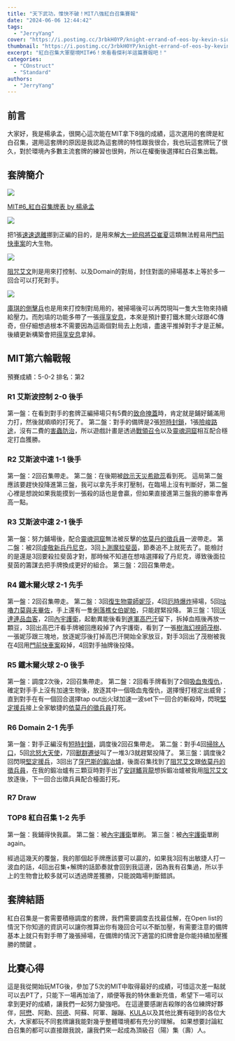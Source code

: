 ```yaml
---
title: "天下武功，惟快不破！MIT八強紅白召集賽報"
date: "2024-06-06 12:44:42"
tags:
  - "JerryYang"
cover: "https://i.postimg.cc/3rbkH0YP/knight-errand-of-eos-by-kevin-sidharta-v0-EGhjx-EUd2tlq-EX0n-JBHBFDSfys7-Zxa-DJ99-PUwgq-At-NE.webp"
thumbnail: "https://i.postimg.cc/3rbkH0YP/knight-errand-of-eos-by-kevin-sidharta-v0-EGhjx-EUd2tlq-EX0n-JBHBFDSfys7-Zxa-DJ99-PUwgq-At-NE.webp"
excerpt: "紅白召集大軍壓境MIT#6！來看看傑利羊這篇賽報吧！"
categories:
  - "COnstruct"
  - "Standard"
authors:
  - "JerryYang"
---
```


## 前言

大家好，我是楊承孟，很開心這次能在MIT拿下8強的成績，這次選用的套牌是紅白召集，選用這套牌的原因是我認為這套牌的特性跟我很合，我也玩這套牌玩了很久，對於環境內多數主流套牌的練習也很夠，所以在權衡後選擇紅白召集出戰。

## 套牌簡介

![](https://i.postimg.cc/c4cVPwRS/d579ccad-6cb0-4551-95c3-2ff175c1fb2c.jpg)

[MIT#6\_紅白召集牌表 by 楊承孟](https://melee.gg/Decklist/View/401911)

![](https://cards.scryfall.io/large/front/5/2/522aa72b-2b8c-484c-872b-f082101cee35.jpg?1699043186)

把1張[速速退離](https://scryfall.com/card/lci/14/get-lost)挪到正編的目的，是用來解[大一統飛將亞崔夏](https://scryfall.com/card/one/196/atraxa-grand-unifier)這類無法輕易用[門前快車案](https://scryfall.com/card/mkm/8/case-of-the-gateway-express)的大生物。

![](https://cards.scryfall.io/large/front/d/3/d3ca43a4-d194-440f-8099-f1fa103a108d.jpg?1712355236)

[阻咒艾文](https://scryfall.com/card/otj/4/aven-interrupter)則是用來打控制、以及Domain的對局，封住對面的掃場基本上等於多一回合可以打死對手。

![](https://i.postimg.cc/8PVPGKDh/anti-grave.jpg)

[庫琪的側擊兵](https://scryfall.com/card/lci/20/kutzils-flanker)也是用來打控制對局用的，被掃場後可以再閃現叫一隻大生物來持續給壓力。而剋墳的功能多帶了一張[得享安息](https://scryfall.com/card/big/4/rest-in-peace)，本來是預計要打鐵木爾火球跟4C傳奇，但仔細想過根本不需要因為這兩個對局去上剋墳，盡速平推掉對手才是正解。後續更新構築會把[得享安息](https://scryfall.com/card/big/4/rest-in-peace)拿掉。

## MIT第六輪戰報

預賽成績：5-0-2 排名：第2

### R1 艾斯波控制 2-0 後手

第一盤：在看到對手的套牌正編掃場只有5費的[致命掩蓋](https://scryfall.com/card/mkm/83/deadly-cover-up)時，肯定就是鋪好鋪滿用力打，然後就順順的打死了。
第二盤：對手的備牌是2張[短時封鎖](https://scryfall.com/card/dmu/36/temporary-lockdown)，1張[險峻路途](https://scryfall.com/card/vow/124/path-of-peril)，沒有二費的[害蟲防治](https://scryfall.com/card/big/22/pest-control)，所以遊戲計畫是透過[戰領召令](https://scryfall.com/card/mkm/242/warleaders-call)以及[靈魂洞窟](https://scryfall.com/card/lci/269/cavern-of-souls)相互配合穩定打血獲勝。

### R2 艾斯波中速 1-1 後手

第一盤：2回召集帶走。
第二盤：在後期被[啟示天災希歐蕊](https://scryfall.com/card/dmu/107/sheoldred-the-apocalypse)看到死。
這局第二盤應該要趕快投降進第三盤，我可以拿先手來打壓制，在臨場上沒有判斷好，第二盤心裡是想說如果我能摸到一張殺的話也是會贏，但如果直接進第三盤我的勝率會再高一點。

### R3 艾斯波中速 2-1 後手

第一盤：努力鋪場後，配合[靈魂洞窟](https://scryfall.com/card/lci/269/cavern-of-souls)無法被反擊的[依莫丹的徵兵員](https://scryfall.com/card/woe/229/imodanes-recruiter-train-troops)一波帶走。
第二盤：被2回[虔敬新兵丹尼克](https://scryfall.com/card/mid/217/dennick-pious-apprentice-dennick-pious-apparition)，3回[卜測魔拉斐茵](https://scryfall.com/card/snc/213/raffine-scheming-seer)，節奏追不上就死去了。能檢討的是還是3回要殺拉斐茵才對，那時候不知道在想啥選擇殺了丹尼克，導致後面拉斐茵的籌謀去把手牌換成更好的組合。
第三盤：2回召集帶走。

### R4 鐵木爾火球 2-1 先手

第一盤：2回召集帶走。
第二盤：3回[復生物靈師妮莎](https://scryfall.com/card/mat/22/nissa-resurgent-animist)，4回[厄時爆炸](https://scryfall.com/card/mkm/207/ill-timed-explosion)掃場，5回[咕嚕力莫與夫畢佐](https://scryfall.com/card/mom/219/borborygmos-and-fblthp)，手上還有一隻[俐落樵女伯妮帕](https://scryfall.com/card/otj/196/bonny-pall-clearcutter)，只能趕緊投降。
第三盤：1回[沃達連品血客](https://scryfall.com/card/vow/182/voldaren-epicure)，2回[內宇護衛](https://scryfall.com/card/lci/43/warden-of-the-inner-sky)，起動異能後看到[進軍高巴汗](https://scryfall.com/card/mom/22/invasion-of-gobakhan-lightshield-array)留下，拆掉血瓶後再放一顆豆，3回出高巴汗看手牌被回應殺掉了內宇護衛，看到了一張[樹海幻視師茂樹](https://scryfall.com/card/neo/206/shigeki-jukai-visionary)、一張妮莎跟三塊地，放逐妮莎後打掉高巴汗開始全家放豆，對手3回出了茂樹被我在4回用[門前快車案](https://scryfall.com/card/mkm/8/case-of-the-gateway-express)殺掉，4回對手抽牌後投降。

### R5 鐵木爾火球 2-0 後手

第一盤：調度2次後，2回召集帶走。
第二盤：2回看手牌看到了2個[吸血鬼復仇](https://scryfall.com/card/moc/289/vampires-vengeance)，確定對手手上沒有加速生物後，放逐其中一個吸血鬼復仇，選擇慢打穩定出威脅；直到對手在有一個回合選擇tap out出火球加速一波set下一回合的斬殺時，閃現[堅定援兵](https://scryfall.com/card/dmu/29/resolute-reinforcements)接上全家敏捷的[依莫丹的徵兵員](https://scryfall.com/card/woe/229/imodanes-recruiter-train-troops)打死。

### R6 Domain 2-1 先手

第一盤：對手正編沒有[短時封鎖](https://scryfall.com/card/dmu/36/temporary-lockdown)，調度後2回召集帶走。
第二盤：對手4回[掃除人口](https://scryfall.com/card/snc/10/depopulate)，5回[忿怒大天使](https://scryfall.com/card/dmu/3/archangel-of-wrath)，7回[獸群遷徙](https://scryfall.com/card/dmu/165/herd-migration)叫了一堆3/3就趕緊投降了。
第三盤：調度後2回閃現[堅定援兵](https://scryfall.com/card/dmu/29/resolute-reinforcements)，3回出了[窪巴斯的鍛冶爐](https://scryfall.com/card/one/153/urabrasks-forge)，後面召集找到了[阻咒艾文](https://scryfall.com/card/otj/4/aven-interrupter)跟[依莫丹的徵兵員](https://scryfall.com/card/woe/229/imodanes-recruiter-train-troops)，在我的鍛冶爐有三顆豆時對手出了[安詳鰭背龍](https://scryfall.com/card/mat/24/tranquil-frillback)想拆鍛冶爐被我用[阻咒艾文](https://scryfall.com/card/otj/4/aven-interrupter)放逐後，下一回合出徵兵員配合檯面打死。

### R7 Draw

### TOP8 紅白召集 1-2 先手

第一盤：我鋪得快我贏。
第二盤：被[內宇護衛](https://scryfall.com/card/lci/43/warden-of-the-inner-sky)單刷。
第三盤：被[內宇護衛](https://scryfall.com/card/lci/43/warden-of-the-inner-sky)單刷again。

經過這幾天的覆盤，我的那個起手牌應該要可以贏的，如果我3回有出敏捷人打一波血的話，4回出召集+解牌的話節奏就會回到我這邊，因為我有召集過，所以手上的生物會比較多就可以透過牌差獲勝，只能說臨場判斷錯誤。

## 套牌結語

紅白召集是一套需要積極調度的套牌，我們需要調度去找最佳解，在Open list的情況下你知道的資訊可以讓你推算出你有幾回合可以不斷加壓，有需要注意的備牌基本上就只有對手帶了幾張掃場，在備牌的情況下適當的扣牌會是你能持續加壓獲勝的關鍵 。

## 比賽心得

這是我從開始玩MTG後，參加了5次的MIT中取得最好的成績，可惜這次差一點就可以去PT了，只能下一場再加油了，順便等我的特休重新充值，希望下一場可以拿到更好的成績，讓我們一起努力變強吧。
在這邊要感謝吉殺隊的各位練牌好夥伴，[阿懋](https://guildmagesforum.tw/tags/zhi-mao/)、阿勳、[阿德](https://guildmagesforum.tw/tags/enki/)、阿蘇、阿軍、蹦蹦、[KULA](https://guildmagesforum.tw/tags/david-yeh/)以及其他比賽有碰到的各位大大，大家都玩不同套牌讓我能對幾乎整體環境都有充分的理解。
如果想要討論紅白召集的都可以直接跟我說，讓我們來一起成為頂級召（陽）集（壽）人。

